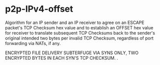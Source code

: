 # p2p-IPv4-offset
Algorithm for an IP sender and an IP receiver to agree on an ESCAPE packet's TCP Checksum hex value and to establish an OFFSET hex value for receiver to translate subsequent TCP Checksums back to the sender's original intended two bytes per invalid TCP Checksum, regardless of port forwarding via NATs, if any.

  ENCRYPTED FILE DELIVERY SUBTERFUGE VIA SYNS ONLY, TWO ENCRYPTED BYTES IN EACH SYN'S TCP CHECKSUM. 
.
